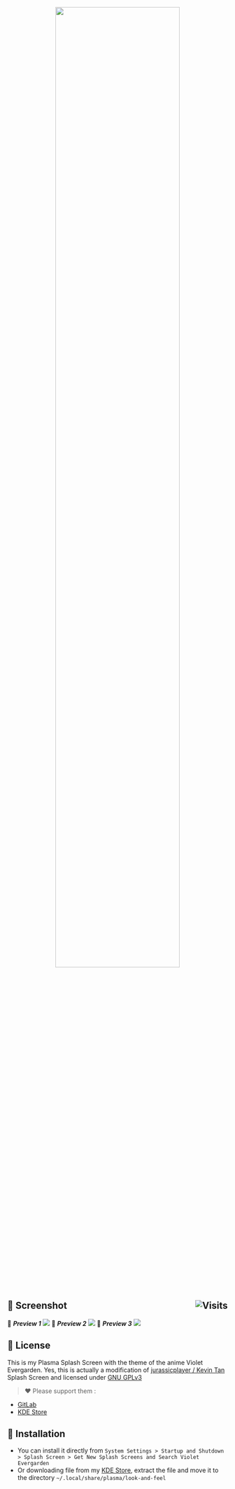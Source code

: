 <p align="center">
  <a href="https://ibb.co/8987NPG" title="Plasma Splash Screen"><img src="https://i.ibb.co/sq3Vbsc/Splash.png" width="75%"></a>
</p>

## :art: Screenshot <img alt="Visits" src="https://badges.strrl.dev/visits/13atm01/VioletEvergarden-Splashscreen?style=plastic&label=&color=8727D8&success&logo=GitHub&logoColor=white&labelColor=373e4d" align="right"/> 

:link: ***Preview 1*** <a href="https://www.deviantart.com/13andi01/art/Splash-Screen-01-875967194" title="Splash Screen 01"><img src="https://images-wixmp-ed30a86b8c4ca887773594c2.wixmp.com/f/1e66b7e7-6690-440a-a71b-826e8081974a/dehj0m2-4c81ad9b-811f-4507-a4b9-5060fe9ca1a3.png/v1/fill/w_1192,h_670,q_70,strp/splash_screen___01_by_13andi01_dehj0m2-pre.jpg?token=eyJ0eXAiOiJKV1QiLCJhbGciOiJIUzI1NiJ9.eyJzdWIiOiJ1cm46YXBwOjdlMGQxODg5ODIyNjQzNzNhNWYwZDQxNWVhMGQyNmUwIiwiaXNzIjoidXJuOmFwcDo3ZTBkMTg4OTgyMjY0MzczYTVmMGQ0MTVlYTBkMjZlMCIsIm9iaiI6W1t7ImhlaWdodCI6Ijw9NzY4IiwicGF0aCI6IlwvZlwvMWU2NmI3ZTctNjY5MC00NDBhLWE3MWItODI2ZTgwODE5NzRhXC9kZWhqMG0yLTRjODFhZDliLTgxMWYtNDUwNy1hNGI5LTUwNjBmZTljYTFhMy5wbmciLCJ3aWR0aCI6Ijw9MTM2NiJ9XV0sImF1ZCI6WyJ1cm46c2VydmljZTppbWFnZS5vcGVyYXRpb25zIl19.F9udO36tegkbtblC18bgtjZyH7K6QPkIWN8fU5JS9Jw"></a>
:link: ***Preview 2*** <a href="https://www.deviantart.com/13andi01/art/Splash-Screen-02-875969358" title="Splash Screen 02"><img src="https://images-wixmp-ed30a86b8c4ca887773594c2.wixmp.com/f/1e66b7e7-6690-440a-a71b-826e8081974a/dehj2a6-97dc2c89-a5fc-44c3-b509-e420f1d5e38d.png/v1/fill/w_1192,h_670,q_70,strp/splash_screen___02_by_13andi01_dehj2a6-pre.jpg?token=eyJ0eXAiOiJKV1QiLCJhbGciOiJIUzI1NiJ9.eyJzdWIiOiJ1cm46YXBwOjdlMGQxODg5ODIyNjQzNzNhNWYwZDQxNWVhMGQyNmUwIiwiaXNzIjoidXJuOmFwcDo3ZTBkMTg4OTgyMjY0MzczYTVmMGQ0MTVlYTBkMjZlMCIsIm9iaiI6W1t7ImhlaWdodCI6Ijw9NzY4IiwicGF0aCI6IlwvZlwvMWU2NmI3ZTctNjY5MC00NDBhLWE3MWItODI2ZTgwODE5NzRhXC9kZWhqMmE2LTk3ZGMyYzg5LWE1ZmMtNDRjMy1iNTA5LWU0MjBmMWQ1ZTM4ZC5wbmciLCJ3aWR0aCI6Ijw9MTM2NiJ9XV0sImF1ZCI6WyJ1cm46c2VydmljZTppbWFnZS5vcGVyYXRpb25zIl19.T87rwMdPikJmqfjXFmjrd1WYoEzWLaHMOLhAw9_v2xE"></a>
:link: ***Preview 3*** <a href="https://www.deviantart.com/13andi01/art/Splash-Screen-03-875969945" title="Splash Screen 03"><img src="https://images-wixmp-ed30a86b8c4ca887773594c2.wixmp.com/f/1e66b7e7-6690-440a-a71b-826e8081974a/dehj2qh-6f517b33-ddbf-49ec-8ecc-3ef65a9808d6.png/v1/fill/w_1192,h_670,q_70,strp/splash_screen___03_by_13andi01_dehj2qh-pre.jpg?token=eyJ0eXAiOiJKV1QiLCJhbGciOiJIUzI1NiJ9.eyJzdWIiOiJ1cm46YXBwOjdlMGQxODg5ODIyNjQzNzNhNWYwZDQxNWVhMGQyNmUwIiwiaXNzIjoidXJuOmFwcDo3ZTBkMTg4OTgyMjY0MzczYTVmMGQ0MTVlYTBkMjZlMCIsIm9iaiI6W1t7ImhlaWdodCI6Ijw9NzY4IiwicGF0aCI6IlwvZlwvMWU2NmI3ZTctNjY5MC00NDBhLWE3MWItODI2ZTgwODE5NzRhXC9kZWhqMnFoLTZmNTE3YjMzLWRkYmYtNDllYy04ZWNjLTNlZjY1YTk4MDhkNi5wbmciLCJ3aWR0aCI6Ijw9MTM2NiJ9XV0sImF1ZCI6WyJ1cm46c2VydmljZTppbWFnZS5vcGVyYXRpb25zIl19.8UKKl6rtrgC9LqYVSL8g5k5niYuf9HCTJNB1ksX0Ud8"></a>

## :page_with_curl: License
This is my Plasma Splash Screen with the theme of the anime Violet Evergarden. Yes, this is actually a modification of [jurassicplayer / Kevin Tan](https://gitlab.com/Weeb-Themes/plasma-splashscreen/SnowyNightMiku) Splash Screen and licensed under [GNU GPLv3](LICENSE)

> :heart: Please support them :
* [GitLab](https://gitlab.com/Weeb-Themes/plasma-splashscreen/SnowyNightMiku)
* [KDE Store](https://store.kde.org/p/1239295/)

## :wrench: Installation

- You can install it directly from `System Settings > Startup and Shutdown > Splash Screen > Get New Splash Screens and Search Violet Evergarden`
- Or downloading file from my [KDE Store](https://store.kde.org/p/1460153/), extract the file and move it to the directory `~/.local/share/plasma/look-and-feel`
